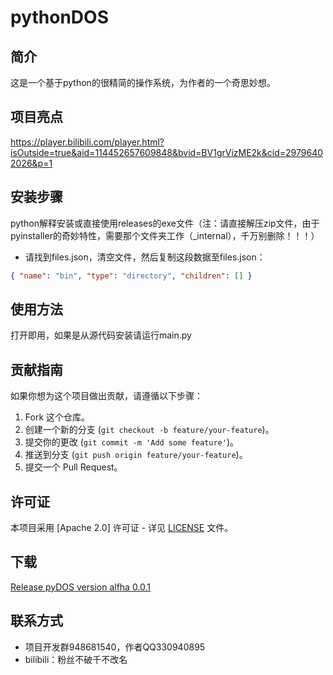 # pythonDOS

## 简介

这是一个基于python的很精简的操作系统，为作者的一个奇思妙想。

## 项目亮点

https://player.bilibili.com/player.html?isOutside=true&aid=114452657609848&bvid=BV1grVizME2k&cid=29796402026&p=1

## 安装步骤

python解释安装或直接使用releases的exe文件（注：请直接解压zip文件，由于pyinstaller的奇妙特性，需要那个文件夹工作（_internal），千万别删除！！！）
- 请找到files.json，清空文件，然后复制这段数据至files.json：
```json
{ "name": "bin", "type": "directory", "children": [] }
```

## 使用方法

打开即用，如果是从源代码安装请运行main.py

## 贡献指南

如果你想为这个项目做出贡献，请遵循以下步骤：

1. Fork 这个仓库。
2. 创建一个新的分支 (`git checkout -b feature/your-feature`)。
3. 提交你的更改 (`git commit -m 'Add some feature'`)。
4. 推送到分支 (`git push origin feature/your-feature`)。
5. 提交一个 Pull Request。

## 许可证

本项目采用 [Apache 2.0] 许可证 - 详见 [LICENSE](LICENSE) 文件。

## 下载
<a href = "https://github.com/user464664649464/pyDOS/releases/tag/release">Release pyDOS version alfha 0.0.1</a>

## 联系方式
- 项目开发群948681540，作者QQ330940895
- bilibili：粉丝不破千不改名
